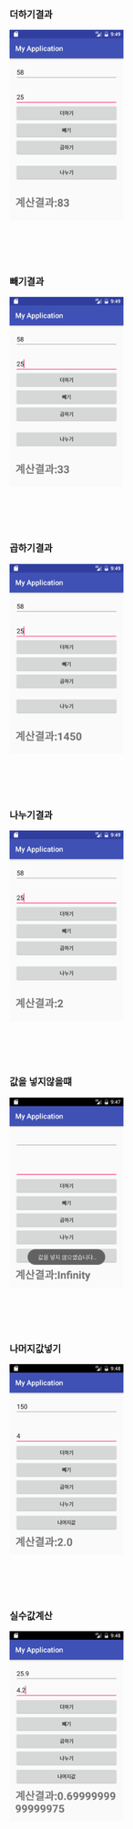 <H3>더하기결과</H3>
<img src='https://github.com/ccc3132/20161111homework7/blob/master/app/src/main/java/com/example/ss/myapplication/camera/Screenshot_1479030547.png?raw=true' width =200>
<br><bR><br><br><BR>
<H3>빼기결과</H3>
<img src='https://github.com/ccc3132/20161111homework7/blob/master/app/src/main/java/com/example/ss/myapplication/camera/Screenshot_1479030552.png?raw=true' width =200>
<br><bR><br><br><BR>
<H3>곱하기결과</H3>
<img src='https://github.com/ccc3132/20161111homework7/blob/master/app/src/main/java/com/example/ss/myapplication/camera/Screenshot_1479030561.png?raw=true' width=200>
<br><bR><br><br><BR>
<H3>나누기결과</H3>
<img src= 'https://github.com/ccc3132/20161111homework7/blob/master/app/src/main/java/com/example/ss/myapplication/camera/Screenshot_1479030568.png?raw=true' width = 200>
<br><bR><br><br><BR><H3>값을 넣지않을떄</H3><img src= 'https://github.com/ccc3132/20161111homework7/blob/master/app/src/main/java/com/example/ss/myapplication/camera/%EA%B0%92%EC%9D%84%EB%84%A3%EC%A7%80%20%EC%95%8A%EC%9D%84%EB%95%8C.png?raw=true' width = 200>
<br><bR><br><br><BR><H3>나머지값넣기</H3><img src= 'https://github.com/ccc3132/20161111homework7/blob/master/app/src/main/java/com/example/ss/myapplication/camera/%EB%82%98%EB%A8%B8%EC%A7%80%EA%B0%92.png?raw=true' width = 200>
<br><bR><br><br><BR><H3>실수값계산</H3><img src= 'https://github.com/ccc3132/20161111homework7/blob/master/app/src/main/java/com/example/ss/myapplication/camera/%EC%8B%A4%EC%88%98%EA%B0%92%EA%B3%84%EC%82%B0%ED%95%98%EA%B8%B0.png?raw=true' width = 200>
